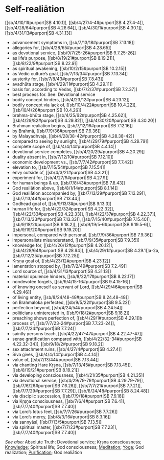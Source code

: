 # Self-realiātion

[[sb/4/10/1#purport|SB 4.10.1]], [[sb/4/27/4-4#purport|SB 4.27.4-4]], [[sb/4/28/64#purport|SB 4.28.64]], [[sb/4/30/1#purport|SB 4.30.1]], [[sb/4/31/13#purport|SB 4.31.13]]

* advancement symptoms in, [[sb/7/13/18#purport|SB 7.13.18]]
* allegories for, [[sb/4/28/65#purport|SB 4.28.65]]
* as devotional service, [[sb/9/7/25-26#purport|SB 9.7.25-26]]
* as life’s purpose, [[sb/8/19/21#purport|SB 8.19.21]], [[sb/8/22/9#purport|SB 8.22.9]]
* as spiritual awakening, [[sb/10/2/15#purport|SB 10.2.15]]
* as Vedic culture’s goal, [[sb/7/13/34#purport|SB 7.13.34]]
* austerity for, [[sb/7/8/43#purport|SB 7.8.43]]
* avadhūta stage, [[sb/4/29/11#purport|SB 4.29.11]]
* basis for, according to Vedas, [[sb/7/2/37#purport|SB 7.2.37]]
* best process for. See: Devotional service
* bodily concept hinders, [[sb/4/23/12#purport|SB 4.23.12]]
* bodily concept via lack of, [[sb/10/4/22#purport|SB 10.4.22]], [[sb/10/4/26#purport|SB 10.4.26]]
* brahma-bhūta stage, [[sb/4/25/62#purport|SB 4.25.62]], [[sb/4/29/82#purport|SB 4.29.82]], [[sb/4/30/20#purport|SB 4.30.20]]
* Brahman realiātion begins, [[sb/7/12/16#purport|SB 7.12.16]]
* by Brahmā, [[sb/7/9/36#purport|SB 7.9.36]]
* by Malayadhvaja, [[sb/4/28/38-42#purport|SB 4.28.38-42]]
* compared to seeing by sunlight, [[sb/4/29/79#purport|SB 4.29.79]]
* complete scope of, [[sb/4/4/14#purport|SB 4.4.14]]
* devotional service completes, [[sb/4/20/29#purport|SB 4.20.29]]
* duality absent in, [[sb/7/12/10#purport|SB 7.12.10]]
* economic development vs., [[sb/7/7/42#purport|SB 7.7.42]]
* elevation to, [[sb/7/15/54#purport|SB 7.15.54]]
* envy outside of, [[sb/4/3/21#purport|SB 4.3.21]]
* experiment for, [[sb/4/27/9#purport|SB 4.27.9]]
* for human beings & up, [[sb/7/8/43#purport|SB 7.8.43]]
* God realiātion above, [[sb/8/1/14#purport|SB 8.1.14]]
* God realiātion accompanied by, [[sb/7/13/29#purport|SB 7.13.29]], [[sb/7/13/44#purport|SB 7.13.44]]
* Godhead goal of, [[sb/9/13/3#purport|SB 9.13.3]]
* human life for, [[sb/4/22/32#purport|SB 4.22.32]], [[sb/4/22/33#purport|SB 4.22.33]], [[sb/4/22/37#purport|SB 4.22.37]], [[sb/7/13/33#purport|SB 7.13.33]], [[sb/7/15/40#purport|SB 7.15.40]], [[sb/9/18/2#purport|SB 9.18.2]], [[sb/9/19/5-6#purport|SB 9.19.5-6]], [[sb/9/19/20#purport|SB 9.19.20]]
* impersonal, compared with personal, [[sb/7/9/36#purport|SB 7.9.36]]
* impersonalists misunderstand, [[sb/7/9/35#purport|SB 7.9.35]]
* knowledge for, [[sb/4/26/12#purport|SB 4.26.12]], [[sb/4/28/64#purport|SB 4.28.64]], [[sb/4/29/1#purport|SB 4.29.1]]a-2a, [[sb/7/12/25#purport|SB 7.12.25]]
* Kṛṣṇa goal of, [[sb/4/23/12#purport|SB 4.23.12]]
* lamentation stopped by, [[sb/7/2/49#purport|SB 7.2.49]]
* Lord source of, [[sb/4/31/13#purport|SB 4.31.13]]
* material opulence hinders, [[sb/8/22/17#purport|SB 8.22.17]]
* nondevotee forgets, [[sb/9/4/15-16#purport|SB 9.4.15-16]]
* of knowing oneself as servant of Lord, [[sb/4/29/46#purport|SB 4.29.46]]
* of living entity, [[sb/8/24/48-48#purport|SB 8.24.48-48]]
* on Brahmaloka perfected, [[sb/9/5/22#purport|SB 9.5.22]]
* perfection beyond, [[sb/4/24/54#purport|SB 4.24.54]]
* politicians uninterested in, [[sb/9/18/2#purport|SB 9.18.2]]
* preaching shows perfection of, [[sb/4/29/1#purport|SB 4.29.1]]b
* process of, [[sb/7/7/23-24#purport|SB 7.7.23-24]], [[sb/7/7/24#purport|SB 7.7.24]]
* saintly persons teach, [[sb/4/22/47-47#purport|SB 4.22.47-47]]
* sense gratification compared with, [[sb/4/22/32-34#purport|SB 4.22.32-34]], [[sb/9/18/2#purport|SB 9.18.2]]
* sex attachment ruins, [[sb/4/27/4#purport|SB 4.27.4]]
* Śiva gives, [[sb/4/4/14#purport|SB 4.4.14]]
* value of, [[sb/7/13/44#purport|SB 7.13.44]]
* via chanting Hare Kṛṣṇa, [[sb/7/13/45#purport|SB 7.13.45]], [[sb/8/19/21#purport|SB 8.19.21]]
* via developing consciousness, [[sb/4/21/35#purport|SB 4.21.35]]
* via devotional service, [[sb/4/29/79-79#purport|SB 4.29.79-79]], [[sb/7/6/26#purport|SB 7.6.26]], [[sb/7/7/21#purport|SB 7.7.21]], [[sb/7/7/29#purport|SB 7.7.29]], [[sb/8/24/48#purport|SB 8.24.48]]
* via disciplic succession, [[sb/7/9/18#purport|SB 7.9.18]]
* via Kṛṣṇa consciousness, [[sb/7/6/4#purport|SB 7.6.4]], [[sb/7/7/40#purport|SB 7.7.40]]
* via Lord’s lotus feet, [[sb/7/7/26#purport|SB 7.7.26]]
* via Lord’s mercy, [[sb/8/3/16#purport|SB 8.3.16]]
* via sannyāsī, [[sb/7/13/5#purport|SB 7.13.5]]
* via spiritual master, [[sb/7/7/23#purport|SB 7.7.23]], [[sb/7/7/40#purport|SB 7.7.40]]

*See also:* Absolute Truth; Devotional service; Kṛṣṇa consciousness; [Knowledge](entries/knowledge.md); Spiritual life; God consciousness; [Meditation](entries/meditation.md); [Yoga](entries/yogas.md); God realization; [Purification](entries/purification.md); God realiātion
